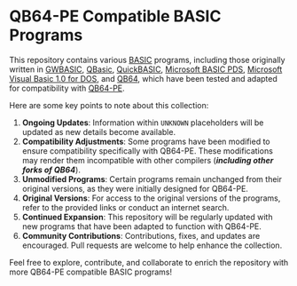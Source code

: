 # QB64-PE Compatible BASIC Programs

This repository contains various [BASIC](https://en.wikipedia.org/wiki/BASIC) programs, including those originally written in [GWBASIC](https://winworldpc.com/product/gw-basic/3x), [QBasic](https://winworldpc.com/product/qbasic/1x), [QuickBASIC](https://winworldpc.com/product/quickbasic/45), [Microsoft BASIC PDS](https://winworldpc.com/product/microsoft-basic/pds-71), [Microsoft Visual Basic 1.0 for DOS](https://winworldpc.com/product/microsoft-visual-bas/10-for-dos), and [QB64](https://github.com/QB64Team/qb64), which have been tested and adapted for compatibility with [QB64-PE](https://github.com/QB64-Phoenix-Edition/QB64pe).

Here are some key points to note about this collection:

1. **Ongoing Updates**: Information within `UNKNOWN` placeholders will be updated as new details become available.
2. **Compatibility Adjustments**: Some programs have been modified to ensure compatibility specifically with QB64-PE. These modifications may render them incompatible with other compilers (***including other forks of QB64***).
3. **Unmodified Programs**: Certain programs remain unchanged from their original versions, as they were initially designed for QB64-PE.
4. **Original Versions**: For access to the original versions of the programs, refer to the provided links or conduct an internet search.
5. **Continued Expansion**: This repository will be regularly updated with new programs that have been adapted to function with QB64-PE.
6. **Community Contributions**: Contributions, fixes, and updates are encouraged. Pull requests are welcome to help enhance the collection.

Feel free to explore, contribute, and collaborate to enrich the repository with more QB64-PE compatible BASIC programs!
